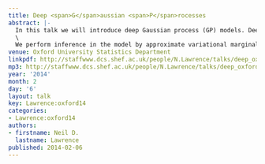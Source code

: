 ```yaml
---
title: Deep <span>G</span>aussian <span>P</span>rocesses
abstract: |-
  In this talk we will introduce deep Gaussian process (GP) models. Deep GPs are a deep probabilistic model based on Gaussian process mappings. The data is modelled as the output of a multivariate GP. The inputs to that Gaussian process are then governed by another GP. A single layer model is equivalent to a standard GP or the GP latent variable model (GPLVM). We will motivate these models by considering applications in personalized health.\
  \
  We perform inference in the model by approximate variational marginalization. This results in a strict lower bound on the marginal likelihood of the model which we use for model selection (number of layers and nodes per layer). Deep belief networks are typically applied to relatively large data sets using stochastic gradient descent for optimization. Our fully Bayesian treatment allows for the application of deep models even when data is scarce. Model selection by our variational bound shows that a five layer hierarchy is justified even when modelling a digit data set containing only 150 examples. In the seminar we will briefly review dimensionality reduction via Gaussian processes, before showing how this framework can be extended to build deep models.
venue: Oxford University Statistics Department
linkpdf: http://staffwww.dcs.shef.ac.uk/people/N.Lawrence/talks/deep_oxford14.pdf
mp3: http://staffwww.dcs.shef.ac.uk/people/N.Lawrence/talks/deep_oxford14.mp3
year: '2014'
month: 2
day: '6'
layout: talk
key: Lawrence:oxford14
categories:
- Lawrence:oxford14
authors:
- firstname: Neil D.
  lastname: Lawrence
published: 2014-02-06
---
```

